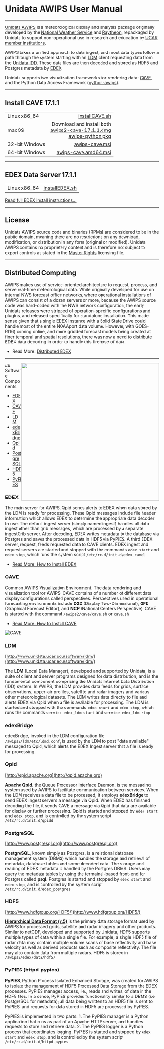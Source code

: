 # Unidata AWIPS User Manual

---

[ldm]: http://www.unidata.ucar.edu/software/ldm/
[idd]: http://www.unidata.ucar.edu/projects/#idd
[gempak]: http://www.unidata.ucar.edu/software/gempak/
[awips2]: http://www.unidata.ucar.edu/software/awips2/
[ncep]: http://www.ncep.noaa.gov
[apache]: http://httpd.apache.org
[postgres]: www.postgresql.org
[hdf5]: http://www.hdfgroup.org/HDF5/
[eclipse]: http://www.eclipse.org
[camel]: http://camel.apache.org/ 
[spring]: http://www.springsource.org/ 
[hibernate]: http://www.hibernate.org/ 
[qpid]: http://qpid.apache.org 


[Unidata AWIPS](http://www.unidata.ucar.edu/software/awips2/) is a meteorological display and analysis package originally developed by the [National Weather Service](http://www.nws.noaa.gov/ost/SEC/AE/) and [Raytheon](http://www.raytheon.com/capabilities/products/awips/), repackaged by Unidata to support non-operational use in research and education by [UCAR member institutions](http://president.ucar.edu/governance/members/universities-representatives).

AWIPS takes a unified approach to data ingest, and most data types follow a path through the system starting with an [LDM](#ldm) client requesting data from the [Unidata IDD](http://www.unidata.ucar.edu/projects/#idd). These data files are then decoded and stored as HDF5 and Postgres metadata by [EDEX](install/install-edex). 

Unidata supports two visualization frameworks for rendering data: [CAVE](install/install-cave), and the Python Data Access Framework ([python-awips](http://python-awips.readthedocs.io)).

---

## Install CAVE 17.1.1

|                |                        |
|----------------|-----------------------:|
| Linux x86_64   | [installCAVE.sh <i class="fa fa-download"></i>](http://www.unidata.ucar.edu/software/awips2/installCAVE.sh)         |
| macOS	         | Download and install both<br>[awips2-cave-17.1.1.dmg <i class="fa fa-download"></i>](http://www.unidata.ucar.edu/downloads/awips2/awips2-cave-17.1.1.dmg)<br>[awips-python.pkg <i class="fa fa-download"></i>](http://www.unidata.ucar.edu/downloads/awips2/awips-python.pkg)|
| 32-bit Windows | [awips-cave.msi <i class="fa fa-download"></i>](http://www.unidata.ucar.edu/downloads/awips2/awips-cave.msi)        |
| 64-bit Windows | [awips-cave.amd64.msi <i class="fa fa-download"></i>](http://www.unidata.ucar.edu/downloads/awips2/awips-cave.amd64.msi)  |

---

## EDEX Data Server 17.1.1

|                |                        |
|----------------|-----------------------:|
| Linux x86_64   | [installEDEX.sh <i class="fa fa-download"></i>](http://www.unidata.ucar.edu/software/awips2/installEDEX.sh)         |

[Read full EDEX install instructions...](install/install-edex)

---

## License

Unidata AWIPS source code and binaries (RPMs) are considered to be in the public domain, meaning there are no restrictions on any download, modification, or distribution in any form (original or modified).  Unidata AWIPS contains no proprietery content and is therefore not subject to export controls as stated in the [Master Rights](https://github.com/Unidata/awips2/blob/unidata_16.2.2/rpms/legal/Master_Rights_File.pdf) licensing file. 

---


## Distributed Computing

AWIPS makes use of service-oriented architecture to request, process, and serve real-time meteorological data.  While originally developed for use on internal NWS forecast office networks, where operational installations of AWIPS can consist of a dozen servers or more, because the AWIPS source code was hard-coded with the NWS network configuration, the early Unidata releases were stripped of operation-specific configurations and plugins, and released specifically for standalone installation. This made sense given that a single EDEX instance with a Solid State Drive could handle most of the entire NOAAport data volume.  However, with GOES-R(16) coming online, and more gridded forecast models being created at finer temporal and spatial resolutions, there was now a need to distribute EDEX data decoding in order to handle this firehose of data.

* Read More: [Distributed EDEX](edex/distributed-computing)

---

<img style="float:right;width:450px;" src="http://www.unidata.ucar.edu/software/awips2/images/awips2_coms.png">
## Software Components

* [EDEX](#edex)
* [CAVE](#cave)
* [LDM](#ldm)
* [edexBridge](#edexbridge)
* [Qpid](#qpid)
* [PostgreSQL](#postgresql)
* [HDF5](#hdf5)
* [PyPIES](#pypies)

### EDEX

The main server for AWIPS.  Qpid sends alerts to EDEX when data stored by the LDM is ready for processing.  These Qpid messages include file header information which allows EDEX to determine the appropriate data decoder to use.  The default ingest server (simply named ingest) handles all data ingest other than grib messages, which are processed by a separate ingestGrib server.  After decoding, EDEX writes metadata to the database via Postgres and saves the processed data in HDF5 via PyPIES.   A third EDEX server, request, feeds requested data to CAVE clients. EDEX ingest and request servers are started and stopped with the commands `edex start` and `edex stop`, which runs the system script `/etc/rc.d/init.d/edex_camel`

* [Read More: How to Install EDEX](install/install-edex)

### CAVE

Common AWIPS Visualization Environment. The data rendering and visualization tool for AWIPS. CAVE contains of a number of different data display configurations called perspectives.  Perspectives used in operational forecasting environments include **D2D** (Display Two-Dimensional), **GFE** (Graphical Forecast Editor), and **NCP** (National Centers Perspective). CAVE is started with the command `/awips2/cave/cave.sh` or `cave.sh`

* [Read More: How to Install CAVE](install/install-cave)

![CAVE](http://www.unidata.ucar.edu/software/awips2/images/Unidata_AWIPS2_CAVE.png)

### LDM

[http://www.unidata.ucar.edu/software/ldm/](http://www.unidata.ucar.edu/software/ldm/)

The **LDM** (Local Data Manager), developed and supported by Unidata, is a suite of client and server programs designed for data distribution, and is the fundamental component comprising the Unidata Internet Data Distribution (IDD) system. In AWIPS, the LDM provides data feeds for grids, surface observations, upper-air profiles, satellite and radar imagery and various other meteorological datasets.   The LDM writes data directly to file and alerts EDEX via Qpid when a file is available for processing.  The LDM is started and stopped with the commands `edex start` and `edex stop`, which runs the commands `service edex_ldm start` and `service edex_ldm stop`

### edexBridge

edexBridge, invoked in the LDM configuration file `/awips2/ldm/etc/ldmd.conf`, is used by the LDM to post "data available" messaged to Qpid, which alerts the EDEX Ingest server that a file is ready for processing.

### Qpid

[http://qpid.apache.org](http://qpid.apache.org)

**Apache Qpid**, the Queue Processor Interface Daemon, is the messaging system used by AWIPS to facilitate communication between services.  When the LDM receives a data file to be processed, it employs **edexBridge** to send EDEX ingest servers a message via Qpid.  When EDEX has finished decoding the file, it sends CAVE a message via Qpid that data are available for display or further processing. Qpid is started and stopped by `edex start` and `edex stop`, and is controlled by the system script `/etc/rc.d/init.d/qpidd`

### PostgreSQL

[http://www.postgresql.org](http://www.postgresql.org)

**PostgreSQL**, known simply as Postgres, is a relational database management system (DBMS) which handles the storage and retrieval of metadata, database tables and some decoded data.  The storage and reading of EDEX metadata is handled by the Postgres DBMS.  Users may query the metadata tables by using the termainal-based front-end for Postgres called **psql**. Postgres is started and stopped by `edex start` and `edex stop`, and is controlled by the system script `/etc/rc.d/init.d/edex_postgres`

### HDF5

[http://www.hdfgroup.org/HDF5/](http://www.hdfgroup.org/HDF5/)

[**Hierarchical Data Format (v.5)**][hdf5] is the primary data storage format used by AWIPS for processed grids, satellite and radar imagery and other products.   Similar to netCDF, developed and supported by Unidata, HDF5 supports multiple types of data within a single file.  For example, a single HDF5 file of radar data may contain multiple volume scans of base reflectivity and base velocity as well as derived products such as composite reflectivity.  The file may also contain data from multiple radars. HDF5 is stored in `/awips2/edex/data/hdf5/`

### PyPIES (httpd-pypies)

**PyPIES**, Python Process Isolated Enhanced Storage, was created for AWIPS to isolate the management of HDF5 Processed Data Storage from the EDEX processes.  PyPIES manages access, i.e., reads and writes, of data in the HDF5 files.  In a sense, PyPIES provides functionality similar to a DBMS (i.e PostgreSQL for metadata); all data being written to an HDF5 file is sent to PyPIES, and requests for data stored in HDF5 are processed by PyPIES.

PyPIES is implemented in two parts: 1. The PyPIES manager is a Python application that runs as part of an Apache HTTP server, and handles requests to store and retrieve data. 2. The PyPIES logger is a Python process that coordinates logging. PyPIES is started and stopped by `edex start` and `edex stop`, and is controlled by the system script `/etc/rc.d/init.d/httpd-pypies` 

